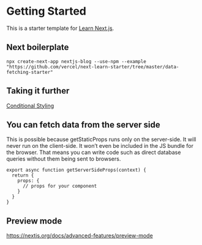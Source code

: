 # Getting Started

This is a starter template for [Learn Next.js](https://nextjs.org/learn).

## Next boilerplate

`npx create-next-app nextjs-blog --use-npm --example "https://github.com/vercel/next-learn-starter/tree/master/data-fetching-starter"`


## Taking it further

[Conditional Styling](https://nextjs.org/learn/basics/assets-metadata-css/styling-tips)

## You can fetch data from the server side

This is possible because getStaticProps runs only on the server-side. It will never run on the client-side. It won’t even be included in the JS bundle for the browser. That means you can write code such as direct database queries without them being sent to browsers.


```
export async function getServerSideProps(context) {
  return {
    props: {
      // props for your component
    }
  }
}
```

## Preview mode

https://nextjs.org/docs/advanced-features/preview-mode